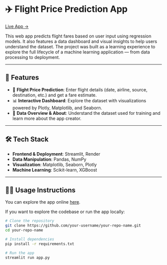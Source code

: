 # ✈️ Flight Price Prediction App

[Live App →](https://flight-price-app.onrender.com)

This web app predicts flight fares based on user input using regression models. It also features a data dashboard and visual insights to help users understand the dataset. The project was built as a learning experience to explore the full lifecycle of a machine learning application — from data processing to deployment.

---

## 🚀 Features

- 🔮 **Flight Price Prediction**: Enter flight details (date, airline, source, destination, etc.) and get a fare estimate.
- 📊 **Interactive Dashboard**: Explore the dataset with visualizations powered by Plotly, Matplotlib, and Seaborn.
- 📘 **Data Overview & About**: Understand the dataset used for training and learn more about the app creator.

---

## 🛠️ Tech Stack

- **Frontend & Deployment**: Streamlit, Render
- **Data Manipulation**: Pandas, NumPy
- **Visualization**: Matplotlib, Seaborn, Plotly
- **Machine Learning**: Scikit-learn, XGBoost

---

## 🧑‍💻 Usage Instructions

You can explore the app online [here](https://flight-price-app.onrender.com).

If you want to explore the codebase or run the app locally:

```bash
# Clone the repository
git clone https://github.com/your-username/your-repo-name.git
cd your-repo-name

# Install dependencies
pip install -r requirements.txt

# Run the app
streamlit run app.py

